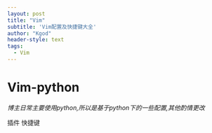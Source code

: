 ```yaml
---
layout: post
title: "Vim"
subtitle: 'Vim配置及快捷键大全'
author: "Kgod"
header-style: text
tags:
  - Vim
---
```

# Vim-python
*博主日常主要使用python,所以是基于python下的一些配置,其他酌情更改*


插件 快捷键
